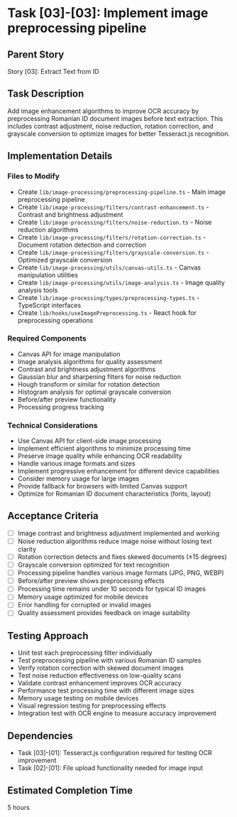 # Task [03]-[03]: Implement image preprocessing pipeline

## Parent Story

Story [03]: Extract Text from ID

## Task Description

Add image enhancement algorithms to improve OCR accuracy by preprocessing Romanian ID document
images before text extraction. This includes contrast adjustment, noise reduction, rotation
correction, and grayscale conversion to optimize images for better Tesseract.js recognition.

## Implementation Details

### Files to Modify

- Create `lib/image-processing/preprocessing-pipeline.ts` - Main image preprocessing pipeline
- Create `lib/image-processing/filters/contrast-enhancement.ts` - Contrast and brightness adjustment
- Create `lib/image-processing/filters/noise-reduction.ts` - Noise reduction algorithms
- Create `lib/image-processing/filters/rotation-correction.ts` - Document rotation detection and
  correction
- Create `lib/image-processing/filters/grayscale-conversion.ts` - Optimized grayscale conversion
- Create `lib/image-processing/utils/canvas-utils.ts` - Canvas manipulation utilities
- Create `lib/image-processing/utils/image-analysis.ts` - Image quality analysis tools
- Create `lib/image-processing/types/preprocessing-types.ts` - TypeScript interfaces
- Create `lib/hooks/useImagePreprocessing.ts` - React hook for preprocessing operations

### Required Components

- Canvas API for image manipulation
- Image analysis algorithms for quality assessment
- Contrast and brightness adjustment algorithms
- Gaussian blur and sharpening filters for noise reduction
- Hough transform or similar for rotation detection
- Histogram analysis for optimal grayscale conversion
- Before/after preview functionality
- Processing progress tracking

### Technical Considerations

- Use Canvas API for client-side image processing
- Implement efficient algorithms to minimize processing time
- Preserve image quality while enhancing OCR readability
- Handle various image formats and sizes
- Implement progressive enhancement for different device capabilities
- Consider memory usage for large images
- Provide fallback for browsers with limited Canvas support
- Optimize for Romanian ID document characteristics (fonts, layout)

## Acceptance Criteria

- [ ] Image contrast and brightness adjustment implemented and working
- [ ] Noise reduction algorithms reduce image noise without losing text clarity
- [ ] Rotation correction detects and fixes skewed documents (±15 degrees)
- [ ] Grayscale conversion optimized for text recognition
- [ ] Processing pipeline handles various image formats (JPG, PNG, WEBP)
- [ ] Before/after preview shows preprocessing effects
- [ ] Processing time remains under 10 seconds for typical ID images
- [ ] Memory usage optimized for mobile devices
- [ ] Error handling for corrupted or invalid images
- [ ] Quality assessment provides feedback on image suitability

## Testing Approach

- Unit test each preprocessing filter individually
- Test preprocessing pipeline with various Romanian ID samples
- Verify rotation correction with skewed document images
- Test noise reduction effectiveness on low-quality scans
- Validate contrast enhancement improves OCR accuracy
- Performance test processing time with different image sizes
- Memory usage testing on mobile devices
- Visual regression testing for preprocessing effects
- Integration test with OCR engine to measure accuracy improvement

## Dependencies

- Task [03]-[01]: Tesseract.js configuration required for testing OCR improvement
- Task [02]-[01]: File upload functionality needed for image input

## Estimated Completion Time

5 hours

